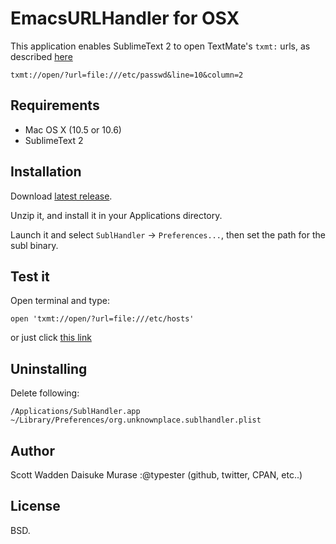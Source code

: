EmacsURLHandler for OSX
=======================

This application enables SublimeText 2 to open TextMate's `txmt:` urls, as described [here](http://manual.macromates.com/en/using_textmate_from_terminal#url_scheme_html)

    txmt://open/?url=file:///etc/passwd&line=10&column=2

Requirements
------------

* Mac OS X (10.5 or 10.6)
* SublimeText 2

Installation
------------

Download [latest release](https://github.com/downloads/hiddenbek/subl-handler/SublHandler.zip).

Unzip it, and install it in your Applications directory.

Launch it and select `SublHandler` -> `Preferences...`, then set the path for the subl binary.

Test it
-------

Open terminal and type:

    open 'txmt://open/?url=file:///etc/hosts'

or just click [this link](txmt://open/?url=file:///etc/hosts)


Uninstalling
------------

Delete following:

    /Applications/SublHandler.app
    ~/Library/Preferences/org.unknownplace.sublhandler.plist


Author
------

Scott Wadden
Daisuke Murase :@typester (github, twitter, CPAN, etc..)

License
-------

BSD.

